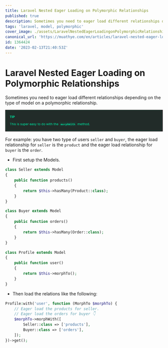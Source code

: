 ```yaml
---
title: Laravel Nested Eager Loading on Polymorphic Relationships
published: true
description: Sometimes you need to eager load different relationships depending on the type of model on a polymorphic relationship.
tags: 'laravel, model, polymorphic'
cover_image: ./assets/LaravelNestedEagerLoadingonPolymorphicRelationships/eager.png
canonical_url: 'https://muathye.com/en/articles/laravel-nested-eager-loading-on-polymorphic-relationships.html'
id: 1364424
date: '2023-02-13T21:40:53Z'
---
```


# Laravel Nested Eager Loading on Polymorphic Relationships

Sometimes you need to eager load different relationships depending on the type of model on a polymorphic relationship.

![tip](assets/LaravelNestedEagerLoadingonPolymorphicRelationships/nested-tip.png)

For example: you have two type of users `seller` and `buyer`, the eager load relationship for `seller` is the `product` and the eager load relationship for `buyer` is the `order`.

* First setup the Models.

```php
class Seller extends Model
{
    public function products()
    {
        return $this->hasMany(Product::class);
    }
}
```

```php
class Buyer extends Model
{
    public function orders()
    {
        return $this->hasMany(Order::class);
    }
}
```

```php
class Profile extends Model
{
    public function user()
    {
        return $this->morphTo();
    }
}
```

* Then load the relations like the following:

```php
Profile:with('user', function (MorphTo $morphTo) {
    // Eager load the products for seller.
    // Eager load the orders for buyer 👇
    $morphTo->morphWith([
        Seller::class => ['products'],
        Buyer::class => ['orders'],
    ]);
})->get();
```
